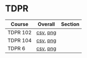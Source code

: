# TDPR

| Course | Overall | Section |
| ------ | ------- | ------- |
| TDPR 102 | [csv](https://github.com/UCSD-Historical-Enrollment-Data/2025Winter/blob/main/overall/TDPR%20102.csv), [png](https://raw.githubusercontent.com/UCSD-Historical-Enrollment-Data/2025Winter/main/plot_overall/TDPR%20102.png) |  |
| TDPR 104 | [csv](https://github.com/UCSD-Historical-Enrollment-Data/2025Winter/blob/main/overall/TDPR%20104.csv), [png](https://raw.githubusercontent.com/UCSD-Historical-Enrollment-Data/2025Winter/main/plot_overall/TDPR%20104.png) |  |
| TDPR 6 | [csv](https://github.com/UCSD-Historical-Enrollment-Data/2025Winter/blob/main/overall/TDPR%206.csv), [png](https://raw.githubusercontent.com/UCSD-Historical-Enrollment-Data/2025Winter/main/plot_overall/TDPR%206.png) |  |
